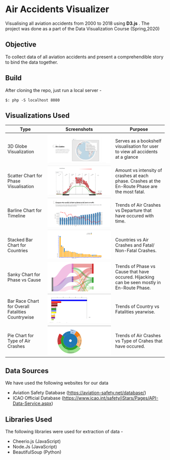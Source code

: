 # Air Accidents Visualizer
Visualising all aviation accidents from 2000 to 2018 using **D3.js** . The project was done as a part of the Data Visualization Course (Spring,2020)

## Objective
To collect data of all aviation accidents and present a comprehendible story to bind the data together. 

## Build
After cloning the repo, just run a local server - 
``` 
$: php -S localhost 8080
```

## Visualizations Used

| Type  | Screenshots | Purpose |
| ------------- | ------------- | ------------- |
| 3D Globe Visualization  | ![Globe](./images/globe.png)  | Serves as a bookshelf visualisation for user to view all accidents at a glance |
| Scatter Chart for Phase Visualisation  | ![Globe](./images/scatter.png) | Amount vs intensity of crashes at each phase. Crashes at the En-Route Phase are the most fatal. |
| Barline Chart for Timeline  | ![Globe](./images/barline.png) | Trends of Air Crashes vs Departure that have occured with time. |
| Stacked Bar Chart for Countries  | ![Globe](./images/stacked.png) | Countries vs Air Crashes and Fatal/ Non-Fatal Crashes. |
| Sanky Chart for Phase vs Cause  | ![Globe](./images/sanky.png) | Trends of Phase vs Cause that have occured. Hijacking can be seen mostly in En-Route Phase. |
| Bar Race Chart for Overall Fatalities Countrywise  | ![Globe](./images/race.png) | Trends of Country vs Fatalities yearwise. |
| Pie Chart for Type of Air Crashes  | ![Globe](./images/pie.png) | Trends of Air Crashes vs Type of Crahes that have occured. |

## Data Sources
We have used the following websites for our data 
- Aviation Safety Database (https://aviation-safety.net/database/)
- ICAO Official Database (https://www.icao.int/safety/iStars/Pages/API-Data-Service.aspx)

## Libraries Used
The following libraries were used for extraction of data - 
- Cheerio.js (JavaScript)
- Node.Js (JavaScript)
- BeautifulSoup (Python)

